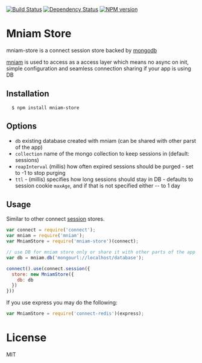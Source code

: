 [![Build Status](https://img.shields.io/travis/code42day/mniam-store.svg)](http://travis-ci.org/code42day/mniam-store)
[![Dependency Status](https://img.shields.io/gemnasium/code42day/mniam-store.svg)](https://gemnasium.com/code42day/mniam-store)
[![NPM version](https://img.shields.io/npm/v/mniam-store.svg)](http://badge.fury.io/js/mniam-store)

# Mniam Store

mniam-store is a connect session store backed by [mongodb][]

[mniam][] is used to access as a access layer which means no async on init, simple configuration and
seamless connection sharing if your app is using DB

## Installation

	  $ npm install mniam-store

## Options

- `db` existing database created with mniam (can be shared with other parst of the app)
- `collection` name of the mongo collection to keep sessions in (default: sessions)
- `reapInterval` (millis) how often expired sessions should be purged - set to -1 to stop purging
- `ttl` - (millis) specifies how long sessions should stay in DB - defaults to session cookie
  `maxAge`, and if that is not specified either -- to 1 day

## Usage

Similar to other connect [session][] stores.

```javascript
var connect = require('connect');
var mniam = require('mniam');
var MniamStore = require('mniam-store')(connect);

// use DB for mniam store only or share it with other parts of the app
var db = mniam.db('mongourl://localhost/database');

connect().use(connect.session({
  store: new MniamStore({
    db: db
  })
}))
```

If you use express you may do the following:

```javascript
var MniamStore = require('connect-redis')(express);
```

# License

MIT

[express]: http://expressjs.com
[mongodb]: http://www.mongodb.org
[connect]: http://www.senchalabs.org/connect
[session]: http://www.senchalabs.org/connect/session
[mniam]: http://npmjs.org/package/mniam
